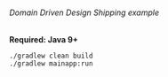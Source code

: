 ###### Domain Driven Design Shipping example

**Required: Java 9+**

`./gradlew clean build`  
`./gradlew mainapp:run `
